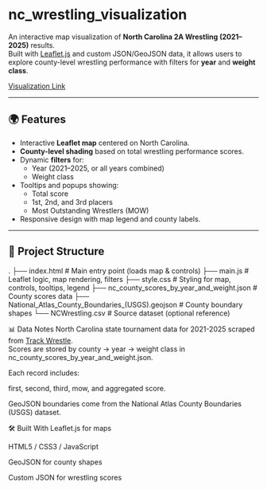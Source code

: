 # nc_wrestling_visualization

An interactive map visualization of **North Carolina 2A Wrestling (2021–2025)** results.<br/>
Built with [Leaflet.js](https://leafletjs.com/) and custom JSON/GeoJSON data, it allows users to explore county-level wrestling performance with filters for **year** and **weight class**.

[Visualization Link](https://bryceclement1.github.io/nc_wrestling_visualization/)

---

## 🌍 Features
- Interactive **Leaflet map** centered on North Carolina.
- **County-level shading** based on total wrestling performance scores.
- Dynamic **filters** for:
  - Year (2021–2025, or all years combined)
  - Weight class
- Tooltips and popups showing:
  - Total score
  - 1st, 2nd, and 3rd placers
  - Most Outstanding Wrestlers (MOW)
- Responsive design with map legend and county labels.

---

## 📂 Project Structure
.
├── index.html # Main entry point (loads map & controls)
├── main.js # Leaflet logic, map rendering, filters
├── style.css # Styling for map, controls, tooltips, legend
├── nc_county_scores_by_year_and_weight.json # County scores data
├── National_Atlas_County_Boundaries_(USGS).geojson # County boundary shapes
└── NCWrestling.csv # Source dataset (optional reference)


📊 Data Notes
North Carolina state tournament data for 2021-2025 scraped from [Track Wrestle](https://www.trackwrestling.com/TWHome.jsp?loadBalanced=true).  
Scores are stored by county → year → weight class in nc_county_scores_by_year_and_weight.json.

Each record includes:

first, second, third, mow, and aggregated score.

GeoJSON boundaries come from the National Atlas County Boundaries (USGS) dataset.

🛠️ Built With
Leaflet.js for maps

HTML5 / CSS3 / JavaScript

GeoJSON for county shapes

Custom JSON for wrestling scores
